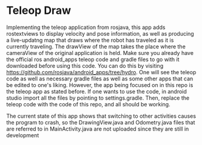 <h1>
Teleop Draw
</h1>

<p>
Implementing the teleop application from rosjava, this app adds rostextviews to display velocity and pose information, as well as producing a live-updatng map that draws where the robot has traveled as it is currently traveling.  The drawView of the map takes the place where the cameraView of the original application is held.  Make sure you already have the official ros android_apps teleop code and gradle files to go with it downloaded before using this code.  You can do this by visiting <a href="https://github.com/rosjava/android_apps/tree/hydro">https://github.com/rosjava/android_apps/tree/hydro</a>.  One will see the teleop code as well as necessary gradle files as well as some other apps that can be edited to one's liking.  However, the app being focused on in this repo is the teleop app as stated before.  If one wants to use the code, in android studio import all the files by pointing to settings.gradle.  Then, replace the teleop code with the code of this repo, and all should be working.

The current state of this app shows that switching to other activities causes the program to crash, so the DrawingView.java and Odometry.java files that are referred to in MainActivity.java are not uploaded since they are still in development 
</p>
